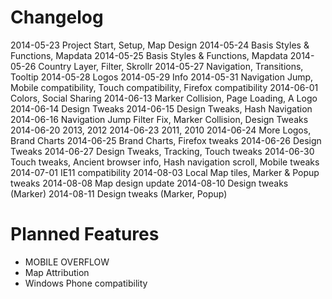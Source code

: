 # Changelog
2014-05-23 	Project Start, Setup, Map Design
2014-05-24	Basis Styles & Functions, Mapdata
2014-05-25	Basis Styles & Functions, Mapdata
2014-05-26	Country Layer, Filter, Skrollr
2014-05-27	Navigation, Transitions, Tooltip
2014-05-28	Logos
2014-05-29	Info
2014-05-31	Navigation Jump, Mobile compatibility, Touch compatibility, Firefox compatibility
2014-06-01	Colors, Social Sharing
2014-06-13	Marker Collision, Page Loading, A Logo
2014-06-14	Design Tweaks
2014-06-15	Design Tweaks, Hash Navigation
2014-06-16	Navigation Jump Filter Fix, Marker Collision, Design Tweaks
2014-06-20	2013, 2012
2014-06-23	2011, 2010
2014-06-24	More Logos, Brand Charts
2014-06-25	Brand Charts, Firefox tweaks
2014-06-26	Design Tweaks
2014-06-27	Design Tweaks, Tracking, Touch tweaks
2014-06-30	Touch tweaks, Ancient browser info, Hash navigation scroll, Mobile tweaks
2014-07-01	IE11 compatibility
2014-08-03	Local Map tiles, Marker & Popup tweaks
2014-08-08	Map design update
2014-08-10	Design tweaks (Marker)
2014-08-11	Design tweaks (Marker, Popup)


# Planned Features
- MOBILE OVERFLOW
-	Map Attribution
- Windows Phone compatibility